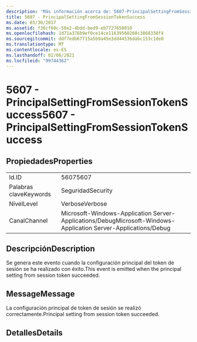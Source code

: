 ```yaml
---
description: 'Más información acerca de: 5607-PrincipalSettingFromSessionTokenSuccess'
title: 5607 - PrincipalSettingFromSessionTokenSuccess
ms.date: 03/30/2017
ms.assetid: f36cf68c-58e2-4bdd-bed9-eb7727650010
ms.openlocfilehash: 1d71a376b9ef0ce14ce11639560260c3868338f4
ms.sourcegitcommit: ddf7edb67715a5b9a45e3dd44536dabc153c1de0
ms.translationtype: MT
ms.contentlocale: es-ES
ms.lasthandoff: 02/06/2021
ms.locfileid: "99744362"
---
```

# <a name="5607---principalsettingfromsessiontokensuccess"></a><span data-ttu-id="e01b6-103">5607 - PrincipalSettingFromSessionTokenSuccess</span><span class="sxs-lookup"><span data-stu-id="e01b6-103">5607 - PrincipalSettingFromSessionTokenSuccess</span></span>

## <a name="properties"></a><span data-ttu-id="e01b6-104">Propiedades</span><span class="sxs-lookup"><span data-stu-id="e01b6-104">Properties</span></span>  
  
|||  
|-|-|  
|<span data-ttu-id="e01b6-105">Id.</span><span class="sxs-lookup"><span data-stu-id="e01b6-105">ID</span></span>|<span data-ttu-id="e01b6-106">5607</span><span class="sxs-lookup"><span data-stu-id="e01b6-106">5607</span></span>|  
|<span data-ttu-id="e01b6-107">Palabras clave</span><span class="sxs-lookup"><span data-stu-id="e01b6-107">Keywords</span></span>|<span data-ttu-id="e01b6-108">Seguridad</span><span class="sxs-lookup"><span data-stu-id="e01b6-108">Security</span></span>|  
|<span data-ttu-id="e01b6-109">Nivel</span><span class="sxs-lookup"><span data-stu-id="e01b6-109">Level</span></span>|<span data-ttu-id="e01b6-110">Verbose</span><span class="sxs-lookup"><span data-stu-id="e01b6-110">Verbose</span></span>|  
|<span data-ttu-id="e01b6-111">Canal</span><span class="sxs-lookup"><span data-stu-id="e01b6-111">Channel</span></span>|<span data-ttu-id="e01b6-112">Microsoft-Windows-Application Server-Applications/Debug</span><span class="sxs-lookup"><span data-stu-id="e01b6-112">Microsoft-Windows-Application Server-Applications/Debug</span></span>|  
  
## <a name="description"></a><span data-ttu-id="e01b6-113">Descripción</span><span class="sxs-lookup"><span data-stu-id="e01b6-113">Description</span></span>  

 <span data-ttu-id="e01b6-114">Se genera este evento cuando la configuración principal del token de sesión se ha realizado con éxito.</span><span class="sxs-lookup"><span data-stu-id="e01b6-114">This event is emitted when the principal setting from session token succeeded.</span></span>  
  
## <a name="message"></a><span data-ttu-id="e01b6-115">Message</span><span class="sxs-lookup"><span data-stu-id="e01b6-115">Message</span></span>  

 <span data-ttu-id="e01b6-116">La configuración principal de token de sesión se realizó correctamente.</span><span class="sxs-lookup"><span data-stu-id="e01b6-116">Principal setting from session token succeeded.</span></span>  
  
## <a name="details"></a><span data-ttu-id="e01b6-117">Detalles</span><span class="sxs-lookup"><span data-stu-id="e01b6-117">Details</span></span>
